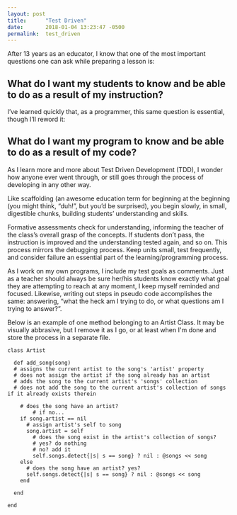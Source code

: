 ```yaml
---
layout: post
title:      "Test Driven"
date:       2018-01-04 13:23:47 -0500
permalink:  test_driven
---
```



After 13 years as an educator, I know that one of the most important questions one can ask while preparing a lesson is:
## What do I want my students to know and be able to do as a result of my instruction?

I’ve learned quickly that, as a programmer,  this same question is essential, though I’ll reword it: 
## What do I want my program to know and be able to do as a result of my code?
As I learn more and more about Test Driven Development (TDD), I wonder how anyone ever went through, or still goes through the process of developing in any other way.

Like scaffolding (an awesome education term for beginning at the beginning (you might think, “duh!”, but you’d be surprised), you begin slowly, in small, digestible chunks, building students’ understanding and skills.

Formative assessments check for understanding, informing the teacher of the class’s overall grasp of the concepts. If students don’t pass, the instruction is improved and the understanding tested again, and so on. This process mirrors the debugging process. Keep units small, test frequently, and consider failure an essential part of the learning/programming process.

As I work on my own programs, I include my test goals as comments. Just as a teacher should always be sure her/his students know exactly what goal they are attempting to reach at any moment, I keep myself reminded and focused. Likewise, writing out steps in pseudo code accomplishes the same: answering, “what the heck am I trying to do, or what questions am I trying to answer?”.

Below is an example of one method belonging to an Artist Class. It may be  visually abbrasive, but I remove it as I go, or at least when I'm done and store the process in a separate file.
```
class Artist

  def add_song(song)
  # assigns the current artist to the song's 'artist' property
  # does not assign the artist if the song already has an artist
  # adds the song to the current artist's 'songs' collection
  # does not add the song to the current artist's collection of songs if it already exists therein

    # does the song have an artist?
		# if no...
    if song.artist == nil
      # assign artist's self to song
      song.artist = self
        # does the song exist in the artist's collection of songs?
        # yes? do nothing
        # no? add it
        self.songs.detect{|s| s == song} ? nil : @songs << song
    else
      # does the song have an artist? yes?
      self.songs.detect{|s| s == song} ? nil : @songs << song
    end
    
  end
  
end
```
